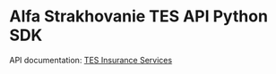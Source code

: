 Alfa Strakhovanie TES API Python SDK
====================================

API documentation: [TES Insurance Services](https://uat-tes.alfastrah.ru/api/)
